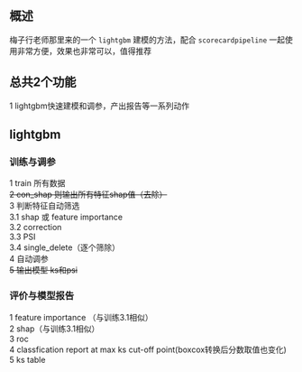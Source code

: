 ## 概述

梅子行老师那里来的一个 `lightgbm` 建模的方法，配合 `scorecardpipeline` 一起使用非常方便，效果也非常可以，值得推荐


## 总共2个功能
1 lightgbm快速建模和调参，产出报告等一系列动作     

## lightgbm

### 训练与调参

1 train 所有数据  
~~2 con_shap 则输出所有特征shap值（去除）~~  
3 判断特征自动筛选  
3.1 shap 或 feature importance  
3.2 correction  
3.3 PSI  
3.4 single_delete（逐个筛除）  
4 自动调参  
~~5 输出模型 ks和psi~~

### 评价与模型报告

1 feature importance （与训练3.1相似）  
2 shap（与训练3.1相似）  
3 roc  
4 classfication report at max ks cut-off point(boxcox转换后分数取值也变化)  
5 ks table  
